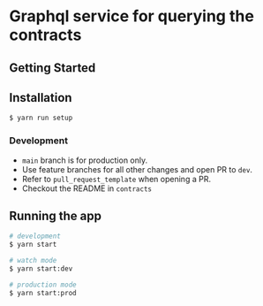 # Graphql service for querying the contracts

## Getting Started

## Installation

```bash
$ yarn run setup
```
### Development

- `main` branch is for production only.
- Use feature branches for all other changes and open PR to `dev`.
- Refer to `pull_request_template` when opening a PR.
- Checkout the README in `contracts`

## Running the app

```bash
# development
$ yarn start

# watch mode
$ yarn start:dev

# production mode
$ yarn start:prod
```
